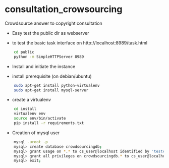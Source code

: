 consultation_crowsourcing
=========================

Crowdsource answer to copyright consultation


* Easy test the public dir as webserver
 - to test the basic task interface on http://localhost:8989/task.html
```bash
    cd public
    python -m SimpleHTTPServer 8989
```


* Install and initiate the instance
 - install prerequisite (on debian/ubuntu)
```bash
    sudo apt-get install python-virtualenv
    sudo apt-get install mysql-server
```


 - create a virtualenv

```bash
    cd install
    virtualenv env
    source env/bin/activate
    pip install -r requirements.txt
```

 - Creation of mysql user

```bash
    mysql -uroot -p
    mysql> create database crowdsourcingdb; 
    mysql> grant usage on *.* to cs_user@localhost identified by 'tester';
    mysql> grant all privileges on crowdsourcingdb.* to cs_user@localhost ;
    mysql> exit;
```
